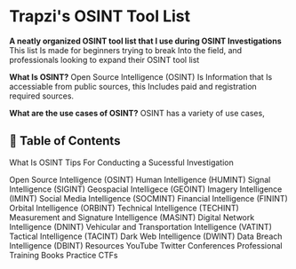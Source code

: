 # Trapzi's OSINT Tool List

**A neatly organized OSINT tool list that I use during OSINT Investigations**
This list Is made for beginners trying to break Into the field, and professionals looking to expand their OSINT tool list

**What Is OSINT?**
Open Source Intelligence (OSINT) Is Information that Is accessiable from public sources, this Includes paid and registration required sources.

**What are the use cases of OSINT?**
OSINT has a variety of use cases, 

## 📖 Table of Contents
What Is OSINT
Tips For Conducting a Sucessful Investigation

Open Source Intelligence (OSINT)
Human Intelligence (HUMINT)
Signal Intelligence (SIGINT)
Geospacial Intelligece (GEOINT)
Imagery Intelligence (IMINT)
Social Media Intelligence (SOCMINT)
Financial Intelligence (FININT)
Orbital Intelligence (ORBINT)
Technical Intelligence (TECHINT)
Measurement and Signature Intelligence (MASINT)
Digital Network Intelligence (DNINT)
Vehicular and Transportation Intelligence (VATINT)
Tactical Intelligence (TACINT)
Dark Web Intelligence (DWINT)
Data Breach Intelligence (DBINT)
Resources
  YouTube
  Twitter
  Conferences
  Professional Training
  Books
  Practice CTFs
